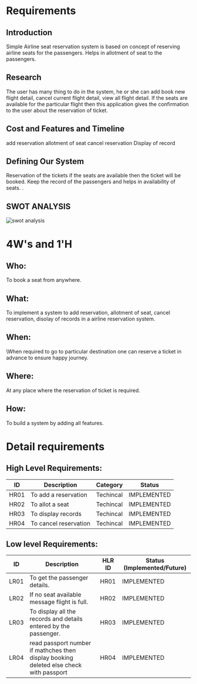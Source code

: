 # Requirements
## Introduction
 Simple Airline seat reservation system is based on concept of reserving airline seats for the passengers.
 Helps in allotment of seat to the passengers.

## Research
 The user has many thing to do in the system,  he or she can add book new flight detail, cancel current flight detail, view all flight detail.
 If the seats are available for the particular flight then this application gives the confirmation to the user about the reservation of ticket.
## Cost and Features and Timeline
add reservation
allotment of seat
cancel reservation
Display of record

## Defining Our System
Reservation of the tickets if the seats are available then the ticket will be booked.
Keep the record of the passengers and helps in availability of seats.
   .
## SWOT ANALYSIS
![swot analysis](https://user-images.githubusercontent.com/89645779/132304124-0a5e292b-b635-4356-a04a-afc230a1b2fa.jpg)


# 4W&#39;s and 1&#39;H

## Who:
To book a seat from anywhere.

## What:

To implement a system to add reservation, allotment of seat, cancel reservation, disolay of records in a airline reservation system.

## When:

\When required to go to particular destination one can reserve a ticket in advance to ensure happy journey. 

## Where:

At any place where the reservation of ticket is required.

## How:

To build a system by adding all features.

# Detail requirements
## High Level Requirements:
| ID | Description | Category | Status | 
| ----- | ----- | ------- | ---------|
| HR01 | To add a reservation | Techincal | IMPLEMENTED |
| HR02 | To allot a seat | Techincal | IMPLEMENTED |
| HR03 | To display records | Techincal | IMPLEMENTED | 
| HR04 | To cancel reservation | Techincal |  IMPLEMENTED  |


##  Low level Requirements:
| ID | Description | HLR ID | Status (Implemented/Future) |
| ------ | --------- | ------ | ----- |
| LR01 |To get the passenger details. | HR01 | IMPLEMENTED |
| LR02 | If no seat available message flight is full. | HR02 |  IMPLEMENTED  |
| LR03 | To display all the records and details entered by the passenger. | HR03 |  IMPLEMENTED  |
| LR04 | read passport number if mathches then display booking deleted else check with passport | HR04 |  IMPLEMENTED  |
